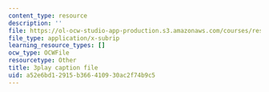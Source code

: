 ```yaml
---
content_type: resource
description: ''
file: https://ol-ocw-studio-app-production.s3.amazonaws.com/courses/res-18-005-highlights-of-calculus-spring-2010/a52e6bd12915b366410930ac2f74b9c5_yQrKXo89nHA.srt
file_type: application/x-subrip
learning_resource_types: []
ocw_type: OCWFile
resourcetype: Other
title: 3play caption file
uid: a52e6bd1-2915-b366-4109-30ac2f74b9c5
---
```

